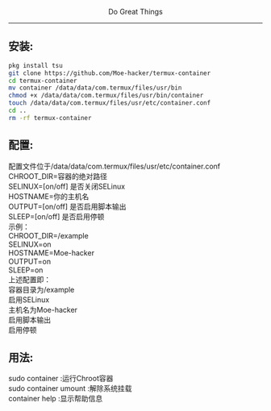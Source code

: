 <p align="center">Do Great Things</p>         

--------
## 安装:
```sh
pkg install tsu
git clone https://github.com/Moe-hacker/termux-container
cd termux-container
mv container /data/data/com.termux/files/usr/bin
chmod +x /data/data/com.termux/files/usr/bin/container
touch /data/data/com.termux/files/usr/etc/container.conf
cd ..
rm -rf termux-container
```
## 配置:
配置文件位于/data/data/com.termux/files/usr/etc/container.conf      
CHROOT_DIR=容器的绝对路径      
SELINUX=[on/off] 是否关闭SELinux       
HOSTNAME=你的主机名      
OUTPUT=[on/off] 是否启用脚本输出      
SLEEP=[on/off] 是否启用停顿        
示例：      
CHROOT_DIR=/example      
SELINUX=on       
HOSTNAME=Moe-hacker       
OUTPUT=on        
SLEEP=on      
上述配置即：    
容器目录为/example       
启用SELinux       
主机名为Moe-hacker       
启用脚本输出       
启用停顿        
## 用法:
sudo container :运行Chroot容器      
sudo container umount :解除系统挂载      
container help :显示帮助信息      
